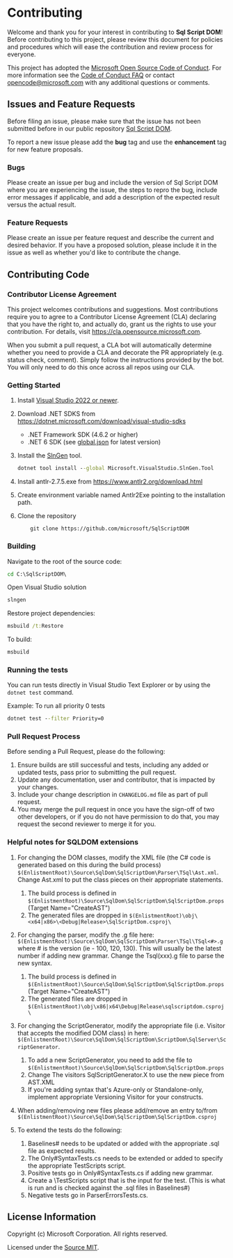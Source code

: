 # Contributing

Welcome and thank you for your interest in contributing to **Sql Script DOM**! Before contributing to this
project, please review this document for policies and procedures which
will ease the contribution and review process for everyone.

This project has adopted the [Microsoft Open Source Code of Conduct](https://opensource.microsoft.com/codeofconduct/).
For more information see the [Code of Conduct FAQ](https://opensource.microsoft.com/codeofconduct/faq/) or
contact [opencode@microsoft.com](mailto:opencode@microsoft.com) with any additional questions or comments.

## Issues and Feature Requests

Before filing an issue, please make sure that the issue has not been submitted before in our public repository [Sql Script DOM](https://github.com/microsoft/SqlScriptDOM/issues). 

To report a new issue please add the **bug** tag and use the **enhancement** tag for new feature proposals.

### Bugs

Please create an issue per bug and include the version of Sql Script DOM where you are experiencing the issue, the steps to repro the bug, include error messages if applicable, and add a description of the expected result versus the actual result.

### Feature Requests

Please create an issue per feature request and describe the current and desired behavior. If you have a proposed solution, please include it in the issue as well as whether you'd like to contribute the change.

## Contributing Code

### Contributor License Agreement

This project welcomes contributions and suggestions.  Most contributions require you to agree to a
Contributor License Agreement (CLA) declaring that you have the right to, and actually do, grant us
the rights to use your contribution. For details, visit https://cla.opensource.microsoft.com.

When you submit a pull request, a CLA bot will automatically determine whether you need to provide
a CLA and decorate the PR appropriately (e.g. status check, comment). Simply follow the instructions
provided by the bot. You will only need to do this once across all repos using our CLA.

### Getting Started

1. Install [Visual Studio 2022 or newer](https://visualstudio.microsoft.com/vs/community/).

2. Download .NET SDKS from https://dotnet.microsoft.com/download/visual-studio-sdks 
    - .NET Framework SDK (4.6.2 or higher)
    - .NET 6 SDK (see [global.json](./global.json) for latest version)
3.  Install the [SlnGen](https://microsoft.github.io/slngen/) tool.
    ```cmd 
    dotnet tool install --global Microsoft.VisualStudio.SlnGen.Tool
    ```
4. Install antlr-2.7.5.exe from https://www.antlr2.org/download.html

5. Create environment variable named Antlr2Exe pointing to the installation path.

6. Clone the repository
    ```
        git clone https://github.com/microsoft/SqlScriptDOM
    ```
    
### Building

Navigate to the root of the source code:
```cmd
cd C:\SqlScriptDOM\
```
Open Visual Studio solution
```cmd
slngen
```

Restore project dependencies:
```cmd
msbuild /t:Restore
```

To build:
```cmd
msbuild
```

### Running the tests

You can run tests directly in Visual Studio Text Explorer or by using the ```dotnet test``` command.

Example: To run all priority 0 tests
```cmd
dotnet test --filter Priority=0
```

### Pull Request Process

Before sending a Pull Request, please do the following:

1. Ensure builds are still successful and tests, including any added or updated tests, pass prior to submitting the pull request.
2. Update any documentation, user and contributor, that is impacted by your changes.
3. Include your change description in `CHANGELOG.md` file as part of pull request.
4. You may merge the pull request in once you have the sign-off of two other developers, or if you do not have permission to do that, you may request the second reviewer to merge it for you.

### Helpful notes for SQLDOM extensions

1. For changing the DOM classes, modify the XML file (the C# code is generated based on this during the build process) `$(EnlistmentRoot)\Source\SqlDom\SqlScriptDom\Parser\TSql\Ast.xml`. Change Ast.xml to put the class pieces on their appropriate statements.
    1. The build process is defined in `$(EnlistmentRoot)\Source\SqlDom\SqlScriptDom\SqlScriptDom.props` (Target Name="CreateAST")
    2. The generated files are dropped in `$(EnlistmentRoot)\obj\<x64|x86>\<Debug|Release>\SqlScriptDom.csproj\`
   
2. For changing the parser, modify the .g file here:
`$(EnlistmentRoot)\Source\SqlDom\SqlScriptDom\Parser\TSql\TSql<#>.g` where # is the version (ie - 100, 120, 130). This will usually be the latest number if adding new grammar. Change the Tsql(xxx).g file to parse the new syntax.
    1. The build process is defined in `$(EnlistmentRoot)\Source\SqlDom\SqlScriptDom\SqlScriptDom.props` (Target Name="CreateAST")
    2. The generated files are dropped in `$(EnlistmentRoot)\obj\x86|x64\Debug|Release\sqlscriptdom.csproj\`

3. For changing the ScriptGenerator, modify the appropriate file (i.e. Visitor that accepts the modified DOM class) in here: `$(EnlistmentRoot)\Source\SqlDom\SqlScriptDom\ScriptDom\SqlServer\ScriptGenerator`.
    1. To add a new ScriptGenerator, you need to add the file to `$(EnlistmentRoot)\Source\SqlDom\SqlScriptDom\SqlScriptDom.props`
    1. Change The visitors SqlScriptGenerator.X to use the new piece from AST.XML
    1. If you're adding syntax that's Azure-only or Standalone-only, implement appropriate Versioning Visitor for your constructs.

4. When adding/removing new files please add/remove an entry to/from `$(EnlistmentRoot)\Source\SqlDom\SqlScriptDom\SqlScriptDom.csproj` 

5. To extend the tests do the following:
    1. Baselines# needs to be updated or added with the appropriate .sql file as expected results.
    1. The Only#SyntaxTests.cs needs to be extended or added to specify the appropriate TestScripts script.
    1. Positive tests go in Only#SyntaxTests.cs if adding new grammar.
    1. Create a \TestScripts script that is the input for the test. (This is what is run and is checked against the .sql files in Baselines#)
    1. Negative tests go in ParserErrorsTests.cs.

## License Information
Copyright (c) Microsoft Corporation. All rights reserved.

Licensed under the [Source MIT](LICENSE).
